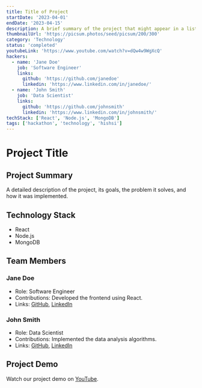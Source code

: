 ```yaml
---
title: Title of Project
startDate: '2023-04-01'
endDate: '2023-04-15'
description: A brief summary of the project that might appear in a list of projects.
thumbnailUrl: 'https://picsum.photos/seed/picsum/200/300'
category: 'Technology'
status: 'completed'
youtubeLink: 'https://www.youtube.com/watch?v=dQw4w9WgXcQ'
hackers:
  - name: 'Jane Doe'
    job: 'Software Engineer'
    links:
      github: 'https://github.com/janedoe'
      linkedin: 'https://www.linkedin.com/in/janedoe/'
  - name: 'John Smith'
    job: 'Data Scientist'
    links:
      github: 'https://github.com/johnsmith'
      linkedin: 'https://www.linkedin.com/in/johnsmith/'
techStack: ['React', 'Node.js', 'MongoDB']
tags: ['hackathon', 'technology', 'hishsi']
---
```


# Project Title

## Project Summary

A detailed description of the project, its goals, the problem it solves, and how it was implemented.

## Technology Stack

- React
- Node.js
- MongoDB

## Team Members

### Jane Doe

- Role: Software Engineer
- Contributions: Developed the frontend using React.
- Links: [GitHub](https://github.com/janedoe), [LinkedIn](https://www.linkedin.com/in/janedoe/)

### John Smith

- Role: Data Scientist
- Contributions: Implemented the data analysis algorithms.
- Links: [GitHub](https://github.com/johnsmith), [LinkedIn](https://www.linkedin.com/in/johnsmith/)

## Project Demo

Watch our project demo on [YouTube](https://www.youtube.com/watch?v=dQw4w9WgXcQ).
